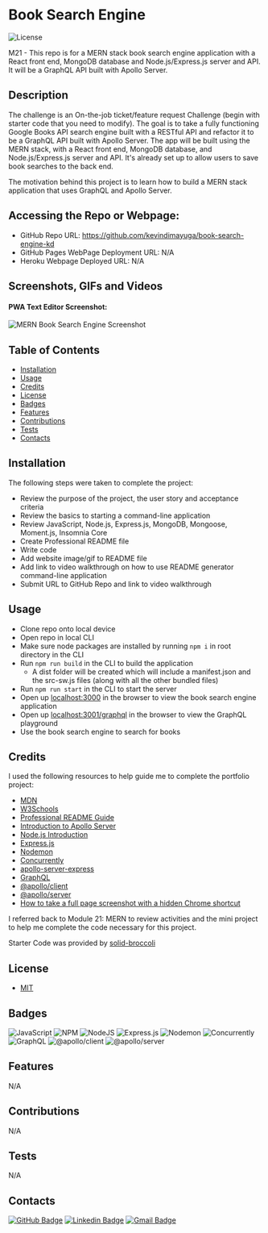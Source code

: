 # Book Search Engine

![License](https://img.shields.io/badge/license-MIT-blue)

M21 - This repo is for a MERN stack book search engine application with a React front end, MongoDB database and Node.js/Express.js server and API. It will be a GraphQL API built with Apollo Server.

## Description

The challenge is an On-the-job ticket/feature request Challenge (begin with starter code that you need to modify). The goal is to take a fully functioning Google Books API search engine built with a RESTful API and refactor it to be a GraphQL API built with Apollo Server. The app will be built using the MERN stack, with a React front end, MongoDB database, and Node.js/Express.js server and API. It's already set up to allow users to save book searches to the back end.

The motivation behind this project is to learn how to build a MERN stack application that uses GraphQL and Apollo Server.

## Accessing the Repo or Webpage:

- GitHub Repo URL: https://github.com/kevindimayuga/book-search-engine-kd
- GitHub Pages WebPage Deployment URL: N/A
- Heroku Webpage Deployed URL: N/A

## Screenshots, GIFs and Videos

#### PWA Text Editor Screenshot:
![MERN Book Search Engine Screenshot](./Develop/client/public/book-search-engine-screenshot.png)

## Table of Contents

- [Installation](#installation)
- [Usage](#usage)
- [Credits](#credits)
- [License](#license)
- [Badges](#badges)
- [Features](#features)
- [Contributions](#contributions)
- [Tests](#tests)
- [Contacts](#Contacts)

## Installation

The following steps were taken to complete the project:
- Review the purpose of the project, the user story and acceptance criteria
- Review the basics to starting a command-line application
- Review JavaScript, Node.js, Express.js, MongoDB, Mongoose, Moment.js, Insomnia Core
- Create Professional README file
- Write code
- Add website image/gif to README file
- Add link to video walkthrough on how to use README generator command-line application
- Submit URL to GitHub Repo and link to video walkthrough

## Usage

- Clone repo onto local device
- Open repo in local CLI
- Make sure node packages are installed by running `npm i` in root directory in the CLI
- Run `npm run build` in the CLI to build the application
    - A dist folder will be created which will include a manifest.json and the src-sw.js files (along with all the other bundled files)
- Run `npm run start` in the CLI to start the server
- Open up [localhost:3000](localhost:3000) in the browser to view the book search engine application
- Open up [localhost:3001/graphql](localhost:3001/graphql) in the browser to view the GraphQL playground
- Use the book search engine to search for books

## Credits

I used the following resources to help guide me to complete the portfolio project:

- [MDN](https://developer.mozilla.org/en-US/)
- [W3Schools](https://www.w3schools.com/)
- [Professional README Guide](https://coding-boot-camp.github.io/full-stack/github/professional-readme-guide)
- [Introduction to Apollo Server](https://www.apollographql.com/docs/apollo-server/)
- [Node.js Introduction](https://www.w3schools.com/nodejs/nodejs_intro.asp)
- [Express.js](https://www.npmjs.com/package/express)
- [Nodemon](https://www.npmjs.com/package/nodemon)
- [Concurrently](https://www.npmjs.com/package/concurrently)
- [apollo-server-express](https://www.npmjs.com/package/apollo-server-express)
- [GraphQL](https://www.npmjs.com/package/graphql)
- [@apollo/client](https://www.npmjs.com/package/@apollo/client)
- [@apollo/server](https://www.npmjs.com/package/@apollo/server)
- [How to take a full page screenshot with a hidden Chrome shortcut](https://zapier.com/blog/full-page-screenshots-in-chrome/)


I referred back to Module 21: MERN to review activities and the mini project to help me complete the code necessary for this project.

Starter Code was provided by [solid-broccoli](https://github.com/coding-boot-camp/solid-broccoli)

## License

- [MIT](https://opensource.org/license/mit/)

## Badges

![JavaScript](https://img.shields.io/badge/javascript-%23323330.svg?style=for-the-badge&logo=javascript&logoColor=%23F7DF1E)
![NPM](https://img.shields.io/badge/NPM-%23000000.svg?style=for-the-badge&logo=npm&logoColor=white)
![NodeJS](https://img.shields.io/badge/node.js-6DA55F?style=for-the-badge&logo=node.js&logoColor=white)
![Express.js](https://img.shields.io/badge/express.js-%23404d59.svg?style=for-the-badge&logo=express&logoColor=%2361DAFB)
![Nodemon](https://img.shields.io/badge/NODEMON-%23323330.svg?style=for-the-badge&logo=nodemon&logoColor=%BBDEAD)
![Concurrently](https://img.shields.io/badge/CONCURRENTLY-%23323330.svg?style=for-the-badge&logo=concurrently&logoColor=%BBDEAD)
![GraphQL](https://img.shields.io/badge/GRAPHQL-%23323330.svg?style=for-the-badge&logo=graphql&logoColor=%BBDEAD)
![@apollo/client](https://img.shields.io/badge/@APOLLO/CLIENT-%23323330?style=for-the-badge&logo=apollo&logoColor=%BBDEAD)
![@apollo/server](https://img.shields.io/badge/@APOLLO/SERVER-%23323330?style=for-the-badge&logo=apollo&logoColor=%BBDEAD)

## Features

N/A

## Contributions

N/A

## Tests

N/A

## Contacts

[![GitHub Badge](https://img.shields.io/badge/GitHub-181717?style=for-the-badge&logo=github&logoColor=white)](https://github.com/kevindimayuga)
[![Linkedin Badge](https://img.shields.io/badge/-LinkedIn-0e76a8?style=for-the-badge&logo=Linkedin&logoColor=white)](https://www.linkedin.com/in/kevindimayuga/)
[![Gmail Badge](https://img.shields.io/badge/Gmail-D14836?style=for-the-badge&logo=gmail&logoColor=white)](mailto:k.dimayuga22@gmail.com)